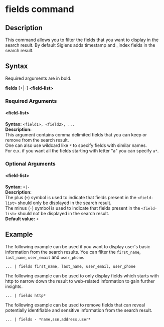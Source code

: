 # fields command

## Description

This command allows you to filter the fields that you want to display in the search result.
By default Siglens adds timestamp and _index fields in the search result.

## Syntax
Required arguments are in bold.

**fields** [+|-] **\<field-list\>**


### Required Arguments

#### \<field-list\>

**Syntax:** `<field1>, <field2>, ...`\
**Description:** \
This argument contains comma delimited fields that you can keep or remove from the search result.\
One can also use wildcard like `*` to specify fields with similar names. \
For e.x. if you want all the fields starting with letter "a" you can specify `a*`.



### Optional Arguments

#### \<field-list\>

**Syntax:** `+|-`\
**Description:** \
The plus (`+`) symbol is used to indicate that fields present in the `<field-list>` should only be displayed in the search result.\
The minus (`-`) symbol is used to indicate that fields present in the `<field-list>` should not be displayed in the search result.\
**Default value:** `+`





## Example

The following example can be used if you want to display user's basic information from the search results. You can filter the `first_name`, `last_name`, `user_email` and `user_phone`.
```
... | fields first_name, last_name, user_email, user_phone
```

The following example can be used to only display fields which starts with http to narrow down the result to web-related information to gain further insights.
```
... | fields http*
```

The following example can be used to remove fields that can reveal potentially identifiable and sensitive information from the search result.
```
... | fields - *name,ssn,address,user*
```


